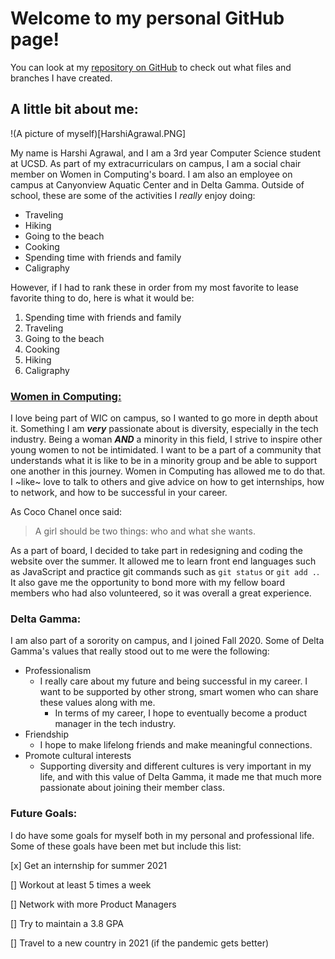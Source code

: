 # **Welcome to my personal GitHub page!**

You can look at my [repository on GitHub](https://github.com/harshiagrawal/harshiagrawal.github.io-cse110-lab1/) to check out what files and branches I have created.

## **A little bit about me:**

!(A picture of myself)[HarshiAgrawal.PNG]

My name is Harshi Agrawal, and I am a 3rd year Computer Science student at UCSD. As part of my extracurriculars on campus, I am a social chair member on Women in Computing's board. I am also an employee on campus at Canyonview Aquatic Center and in Delta Gamma. Outside of school, these are some of the activities I *really* enjoy doing:

- Traveling
- Hiking
- Going to the beach
- Cooking
- Spending time with friends and family
- Caligraphy

However, if I had to rank these in order from my most favorite to lease favorite thing to do, here is what it would be:

1. Spending time with friends and family
2. Traveling
3. Going to the beach
4. Cooking
5. Hiking
6. Caligraphy

### [**Women in Computing:**](https://wic.ucsd.edu/?fbclid=IwAR0ThnW8J6fKlp9n6EyYNDtAxD44_ZZNPlwqYrFDZ6Exz4Jwpj_aSI5vbKw#)

I love being part of WIC on campus, so I wanted to go more in depth about it. Something I am **_very_** passionate about is diversity, especially in the tech industry. Being a woman ***AND*** a minority in this field, I strive to inspire other young women to not be intimidated. I want to be a part of a community that understands what it is like to be in a minority group and be able to support one another in this journey. Women in Computing has allowed me to do that. I ~like~ love to talk to others and give advice on how to get internships, how to network, and how to be successful in your career.

As Coco Chanel once said: 
> A girl should be two things: who and what she wants.

As a part of board, I decided to take part in redesigning and coding the website over the summer. It allowed me to learn front end languages such as JavaScript and practice git commands such as `git status` or `git add .`. It also gave me the opportunity to bond more with my fellow board members who had also volunteered, so it was overall a great experience.

### **Delta Gamma:**

I am also part of a sorority on campus, and I joined Fall 2020. Some of Delta Gamma's values that really stood out to me were the following:

* Professionalism
  - I really care about my future and being successful in my career. I want to be supported by other strong, smart women who can share these values along with me.
    - In terms of my career, I hope to eventually become a product manager in the tech industry.
* Friendship
  - I hope to make lifelong friends and make meaningful connections.
* Promote cultural interests
  - Supporting diversity and different cultures is very important in my life, and with this value of Delta Gamma, it made me that much more passionate about joining their member class.
  
### **Future Goals:**

I do have some goals for myself both in my personal and professional life. Some of these goals have been met but include this list:

[x] Get an internship for summer 2021

[] Workout at least 5 times a week

[] Network with more Product Managers

[] Try to maintain a 3.8 GPA

[] Travel to a new country in 2021 (if the pandemic gets better)

